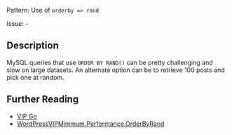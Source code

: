 Pattern: Use of `orderby => rand`

Issue: -

## Description

MySQL queries that use `ORDER BY RAND()` can be pretty challenging and slow on large datasets. An alternate option can be to retrieve 100 posts and pick one at random.

## Further Reading

* [VIP Go](https://vip.wordpress.com/documentation/vip-go/code-review-blockers-warnings-notices/#order-by-rand)
* [WordPressVIPMinimum.Performance.OrderByRand](https://github.com/Automattic/VIP-Coding-Standards/tree/develop/WordPressVIPMinimum/Sniffs/Performance/OrderByRandSniff.php)